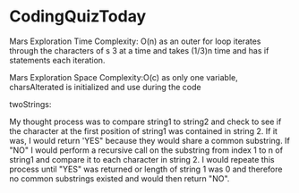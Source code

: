 # CodingQuizToday
Mars Exploration Time Complexity: O(n) as an outer for loop iterates through the characters of s 3 at a time and takes (1/3)n time and has if statements each iteration.

Mars Exploration Space Complexity:O(c) as only one variable, charsAlterated is initialized and use during the code

twoStrings:

My thought process was to compare string1 to string2 and check to see if the character at the first position of string1 was contained in string 2. If it was, I would return 'YES" because they would share a common substring. If "NO" I would perform a recursive call on the substring from index 1 to n of string1 and compare it to each character in string 2. I would repeate this process until "YES" was returned or length of string 1 was 0 and therefore no common substrings existed and would then return "NO".
